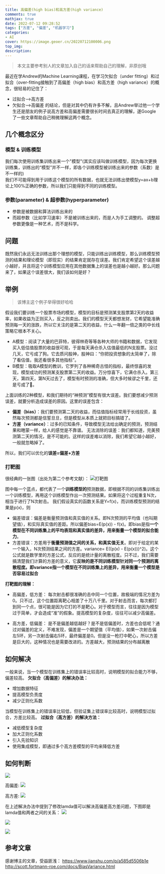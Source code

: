 ```yaml
---
title: 高偏差(high bias)和高方差(high variance)
comments: true
mathjax: true
date: 2022-07-12 09:28:52
tags: ["方差", "偏差", "机器学习"]
categories:
- AI
cover: https://image.geoer.cn/20220712100006.png
top_img:
description:
---
```

> 本文主要参考别人的文章加入自己的话来帮助自己的理解，非原创哦





最近在学Andrew的Machine Learning课程，在学习欠拟合（under fitting）和过拟合（over-fitting接触到了高偏差（high bias）和高方差（high variance）的概念，很轻易的记住了：
- 过拟合-->高方差
- 欠拟合-->高偏差
的结论，但是对其中仍有许多不解，且Andrew举过他一个学生还是朋友的例子说高方差和高偏差需要很长时间去真正的理解，遂Google了一些文章帮助自己稍微理解这两个概念。



## 几个概念区分
### 模型 & 训练模型
我们每次使用训练集训练出来一个"模型"(其实应该叫做训练模型，因为每次更换训练集，训练出的“模型”并不一样，即各个训练模型被训练出来的参数（系数）是不一样的)  
我们不可能得到用于训练这个模型的所有数据，也就无法训练出使模型y=ax+b理论上100%正确的参数，所以我们只能得到不同的训练模型。  


### 参数(parameter) & 超参数(hyperparameter)
- 参数是被数据和算法训练出来的
- 而超参数（比如学习速率）不是被训练出来的，而是人为手工调整的。
调整超参数更像是一种艺术，而不是科学。


## 问题
既然我们永远无法训练出那个理想的模型，只能训练出训练模型，那么训练模型预测的结果和理论模型（即现实）的结果肯定就存在误差。我们肯定希望这个误差越小越好，并且将这个训练模型应用在其他数据集上的误差也是越小越好。那么问题来了，如果这个误差很大，我们该如何是好？



## 举例
> 该博主这个例子举得很好哈哈

假设我们要训练一个股票市场的模型，模型的目标是预测某支股票第2天的收益率，如果收益为正则买入，反之则卖出。我们的模型天天都想发财，它希望能准确预测每一天的涨跌，所以它关注的是第二天的收益，什么一年翻一倍之类的中长线策略它根本不关心。

- A模型：阅读了大量的巴菲特，彼得林奇等等各种大师的书籍和数据，它发现买入低估值股票的收益很可观，于是每天满仓杀入估值最低的N支股票。没过几天，它亏成了狗。它去质问股神，股神曰：“你把投资想象的太简单了，除了看估值，我还看很多其他指标”。
- B模型：吸取A模型的教训，它罗列了各种稀奇古怪的指标，最终惊喜的发现，模型成功的预测某支股票第二天的收益。万分惊喜下，它满仓杀入。第三天，第四天，第N天过去了，模型有时预测的准确，但大多时候谬之千里，还是亏成了🐶。


上面训练的2种模型，和我们期待的“神预测”模型有很大误差。我们要想减少预测误差，就要分析造成误差的原因。这里的误差包含：
- **偏差（bias）**：我们要预测第二天的收益，而估值指标经常用于长线投资，虽然每次预测都是信誓旦旦，但是模型从本质上就把目标搞错了。
- **方差（variance）**：过多的已知条件，导致模型无法给出确定的预测，预测结果和瞎蒙一样，给人的感觉是不靠谱。
无法消除的误差：我们都知道，完美预测第二天的情况，是不可能的。这样的误差难以消除，我们希望它越小越好，一般就忽略掉了。

所以，我们可以优化的**误差=偏差+方差**



###  打靶图
很经典的一张图（出处为第二个参考文献）：
![打靶图](https://image.geoer.cn/20220712094612.png)



图中每一个蓝点，都代表了一个**训练模型的**预测数据，即根据不同的训练集训练出一个训练模型，再用这个训练模型作出一次预测结果。如果将这个过程重复N次，相当于进行了N次射击。
我们假设真实的函数关系是Y=f(x)，而训练模型预测的结果是p(x)，则
- 偏差错误：偏差是衡量预测值和真实值的关系。即N次预测的平均值（也叫期望值），和实际真实值的差距。所以偏差bias=E(p(x)) - f(x)。即bias是指**一个模型在不同训练集上的平均表现和真实值的差异，用来衡量一个模型的拟合能力**。
- 方差错误：方差用于**衡量预测值之间的关系，和真实值无关**。即对于给定的某一个输入，N次预测结果之间的方差。variance= E((p(x) - E(p(x)))^2)。这个公式就是数学里的方差公式，反应的是统计量的离散程度。只不过，我们需要搞清楚我们计算的方差的意义，它**反映的是不同训练模型针对同一个预测的离散程度。即variance指一个模型在不同训练集上的差异，用来衡量一个模型是否容易过拟合**
  
    

**打靶图的理解：**
- 高偏差，低方差：
每次射击都很准确的击中同一个位置，故极端的情况方差为0。只不过，这个位置距离靶心相差了十万八千里。对于射击而言，每次都打到同一个点，很可能是因为它打的不是靶心。对于模型而言，往往是因为模型过于简单，才会造成“准”的假象。提高模型的复杂度，往往可以减少高偏差。

- 高方差，低偏差：
是不是偏差越低越好？是不是低偏差时，方差也会低呢？通过对偏差的定义，不难发现，偏差是一个期望值（平均值），如果一次射击偏左5环，另一次射击偏右5环，最终偏差是0。但是没一枪打中靶心，所以方差是巨大的，这种情况也是需要改进的。方差越大，预测结果的分布越离散



## 如何解决
一般来说，当一个模型在训练集上的错误率比较高时，说明模型的拟合能力不够，偏差较高。
**欠拟合（高偏差）的解决办法：**
- 增加数据特征
- 提高模型负责度
- 减少正则化系数

  
当模型在训练集上的错误率比较低，但验证集上错误率比较高时，说明模型过拟合，方差比较高。
**过拟合（高方差）的解决方法：**
- 减低模型复杂度
- 加大正则化系数
- 引入先验知识
- 使用集成模型，即通过多个高方差模型的平均来降低方差







## 如何判断
![](https://image.geoer.cn/20220712100006.png)


高偏差:
![](https://image.geoer.cn/20220712100058.png)


高方差:
![](https://image.geoer.cn/20220712100125.png)


在上述解决办法中提到了修改lamda值可以解决高偏差高方差问题，下图即是lamda值和两者之间的关系：
![](https://image.geoer.cn/20220712100546.png)

![](https://image.geoer.cn/20220712100645.png)

![](https://image.geoer.cn/20220712100832.png)



## 参考文章
感谢博主的文章，受益匪浅：
https://www.jianshu.com/p/a585d5506b1e
http://scott.fortmann-roe.com/docs/BiasVariance.html








